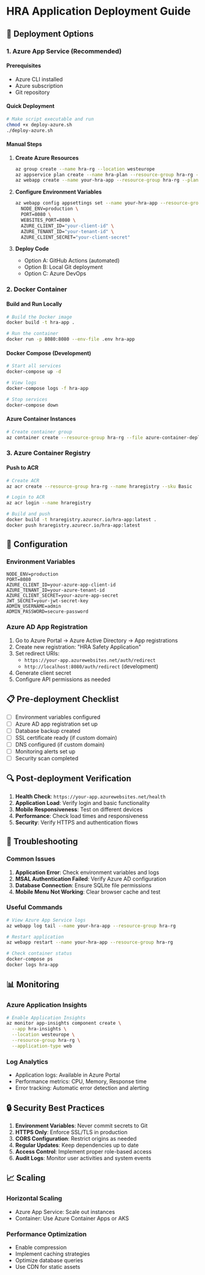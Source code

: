 # HRA Application Deployment Guide

## 🚀 Deployment Options

### 1. Azure App Service (Recommended)

#### Prerequisites
- Azure CLI installed
- Azure subscription
- Git repository

#### Quick Deployment
```bash
# Make script executable and run
chmod +x deploy-azure.sh
./deploy-azure.sh
```

#### Manual Steps
1. **Create Azure Resources**
   ```bash
   az group create --name hra-rg --location westeurope
   az appservice plan create --name hra-plan --resource-group hra-rg --sku B1 --is-linux
   az webapp create --name your-hra-app --resource-group hra-rg --plan hra-plan --runtime "NODE|20-lts"
   ```

2. **Configure Environment Variables**
   ```bash
   az webapp config appsettings set --name your-hra-app --resource-group hra-rg --settings \
     NODE_ENV=production \
     PORT=8080 \
     WEBSITES_PORT=8080 \
     AZURE_CLIENT_ID="your-client-id" \
     AZURE_TENANT_ID="your-tenant-id" \
     AZURE_CLIENT_SECRET="your-client-secret"
   ```

3. **Deploy Code**
   - Option A: GitHub Actions (automated)
   - Option B: Local Git deployment
   - Option C: Azure DevOps

### 2. Docker Container

#### Build and Run Locally
```bash
# Build the Docker image
docker build -t hra-app .

# Run the container
docker run -p 8080:8080 --env-file .env hra-app
```

#### Docker Compose (Development)
```bash
# Start all services
docker-compose up -d

# View logs
docker-compose logs -f hra-app

# Stop services
docker-compose down
```

#### Azure Container Instances
```bash
# Create container group
az container create --resource-group hra-rg --file azure-container-deployment.yml
```

### 3. Azure Container Registry

#### Push to ACR
```bash
# Create ACR
az acr create --resource-group hra-rg --name hraregistry --sku Basic

# Login to ACR
az acr login --name hraregistry

# Build and push
docker build -t hraregistry.azurecr.io/hra-app:latest .
docker push hraregistry.azurecr.io/hra-app:latest
```

## 🔧 Configuration

### Environment Variables
```env
NODE_ENV=production
PORT=8080
AZURE_CLIENT_ID=your-azure-app-client-id
AZURE_TENANT_ID=your-azure-tenant-id
AZURE_CLIENT_SECRET=your-azure-app-secret
JWT_SECRET=your-jwt-secret-key
ADMIN_USERNAME=admin
ADMIN_PASSWORD=secure-password
```

### Azure AD App Registration
1. Go to Azure Portal → Azure Active Directory → App registrations
2. Create new registration: "HRA Safety Application"
3. Set redirect URIs:
   - `https://your-app.azurewebsites.net/auth/redirect`
   - `http://localhost:8080/auth/redirect` (development)
4. Generate client secret
5. Configure API permissions as needed

## 📋 Pre-deployment Checklist

- [ ] Environment variables configured
- [ ] Azure AD app registration set up
- [ ] Database backup created
- [ ] SSL certificate ready (if custom domain)
- [ ] DNS configured (if custom domain)
- [ ] Monitoring alerts set up
- [ ] Security scan completed

## 🔍 Post-deployment Verification

1. **Health Check**: `https://your-app.azurewebsites.net/health`
2. **Application Load**: Verify login and basic functionality
3. **Mobile Responsiveness**: Test on different devices
4. **Performance**: Check load times and responsiveness
5. **Security**: Verify HTTPS and authentication flows

## 🚨 Troubleshooting

### Common Issues
1. **Application Error**: Check environment variables and logs
2. **MSAL Authentication Failed**: Verify Azure AD configuration
3. **Database Connection**: Ensure SQLite file permissions
4. **Mobile Menu Not Working**: Clear browser cache and test

### Useful Commands
```bash
# View Azure App Service logs
az webapp log tail --name your-hra-app --resource-group hra-rg

# Restart application
az webapp restart --name your-hra-app --resource-group hra-rg

# Check container status
docker-compose ps
docker logs hra-app
```

## 📊 Monitoring

### Azure Application Insights
```bash
# Enable Application Insights
az monitor app-insights component create \
  --app hra-insights \
  --location westeurope \
  --resource-group hra-rg \
  --application-type web
```

### Log Analytics
- Application logs: Available in Azure Portal
- Performance metrics: CPU, Memory, Response time
- Error tracking: Automatic error detection and alerting

## 🔒 Security Best Practices

1. **Environment Variables**: Never commit secrets to Git
2. **HTTPS Only**: Enforce SSL/TLS in production
3. **CORS Configuration**: Restrict origins as needed
4. **Regular Updates**: Keep dependencies up to date
5. **Access Control**: Implement proper role-based access
6. **Audit Logs**: Monitor user activities and system events

## 📈 Scaling

### Horizontal Scaling
- Azure App Service: Scale out instances
- Container: Use Azure Container Apps or AKS

### Performance Optimization
- Enable compression
- Implement caching strategies
- Optimize database queries
- Use CDN for static assets